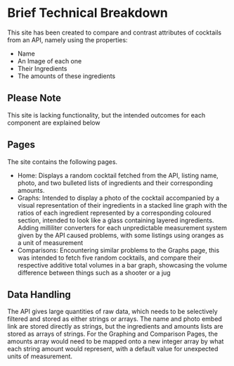 # Brief Technical Breakdown

This site has been created to compare and contrast attributes of cocktails from an API, namely using the properties:
- Name
- An Image of each one
- Their Ingredients
- The amounts of these ingredients


## Please Note

This site is lacking functionality, but the intended outcomes for each component are explained below

## Pages

The site contains the following pages.
- Home: Displays a random cocktail fetched from the API, listing name, photo, and two bulleted lists of ingredients and their corresponding amounts.
- Graphs: Intended to display a photo of the cocktail accompanied by a visual representation of their ingredients in a stacked line graph with the ratios of each ingredient represented by a corresponding coloured section, intended to look like a glass containing layered ingredients. Adding milliliter converters for each unpredictable measurement system given by the API caused problems, with some listings using oranges as a unit of measurement
- Comparisons: Encountering similar problems to the Graphs page, this was intended to fetch five random cocktails, and compare their respective additive total volumes in a bar graph, showcasing the volume difference between things such as a shooter or a jug

## Data Handling

The API gives large quantities of raw data, which needs to be selectively filtered and stored as either strings or arrays. The name and photo embed link are stored directly as strings, but the ingredients and amounts lists are stored as arrays of strings. For the Graphing and Comparison Pages, the amounts array would need to be mapped onto a new integer array by what each string amount would represent, with a default value for unexpected units of measurement.